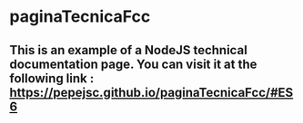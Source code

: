 # paginaTecnicaFcc
## This is an example of a NodeJS technical documentation page. You can visit it at the following link : https://pepejsc.github.io/paginaTecnicaFcc/#ES6
